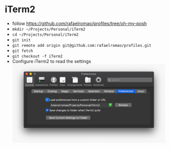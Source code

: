 # iTerm2

- follow https://github.com/rafaelromao/profiles/tree/oh-my-posh
- `mkdir ~/Projects/Personal/iTerm2`
- `cd ~/Projects/Personal/iTerm2`
- `git init`
- `git remote add origin git@github.com:rafaelromao/profiles.git`
- `git fetch`
- `git checkout -f iTerm2`
- Configure iTerm2 to read the settings
![](preferences.jpg?raw=true)
